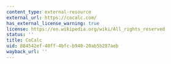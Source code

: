 ```yaml
---
content_type: external-resource
external_url: https://cocalc.com/
has_external_license_warning: true
license: https://en.wikipedia.org/wiki/All_rights_reserved
status: ''
title: CoCalc
uid: 884542ef-40ff-4bfc-b940-20ab5b287aeb
wayback_url: ''
---
```

